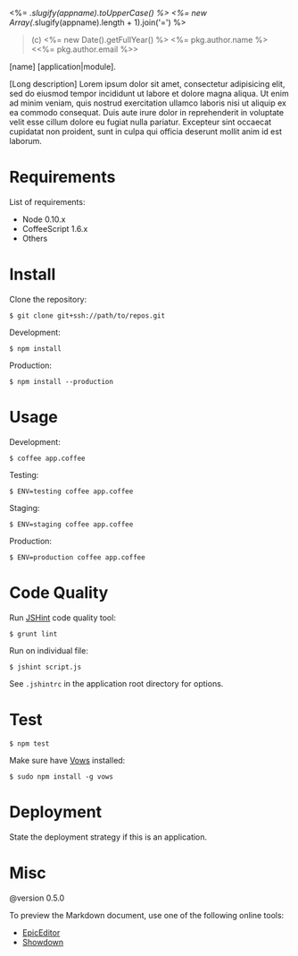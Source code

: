 <%= _.slugify(appname).toUpperCase() %> 
<%= new Array(_.slugify(appname).length + 1).join('=') %> 

> (c) <%= new Date().getFullYear() %> <%= pkg.author.name %> <<%= pkg.author.email %>>

[name] [application|module].

[Long description] Lorem ipsum dolor sit amet, consectetur adipisicing elit,
sed do eiusmod tempor incididunt ut labore et dolore magna aliqua. Ut enim ad
minim veniam, quis nostrud exercitation ullamco laboris nisi ut aliquip ex ea
commodo consequat. Duis aute irure dolor in reprehenderit in voluptate velit
esse cillum dolore eu fugiat nulla pariatur. Excepteur sint occaecat cupidatat
non proident, sunt in culpa qui officia deserunt mollit anim id est laborum.


Requirements
============

List of requirements:

-  Node 0.10.x
-  CoffeeScript 1.6.x
-  Others


Install
=======

Clone the repository:

    $ git clone git+ssh://path/to/repos.git

Development:

    $ npm install

Production:

    $ npm install --production


Usage
=====

Development:

    $ coffee app.coffee

Testing:

    $ ENV=testing coffee app.coffee

Staging:

    $ ENV=staging coffee app.coffee
    
Production:

    $ ENV=production coffee app.coffee


Code Quality
============

Run [JSHint][] code quality tool:

    $ grunt lint

Run on individual file:

    $ jshint script.js

See `.jshintrc` in the application root directory for options.

[jshint]: http://www.jshint.com/


Test
====

    $ npm test

Make sure have [Vows][] installed:

    $ sudo npm install -g vows

[vows]: http://vowsjs.org/


Deployment
==========

State the deployment strategy if this is an application.


Misc
====

@version 0.5.0

To preview the Markdown document, use one of the following online tools:

- [EpicEditor](http://epiceditor.com/)
- [Showdown](http://www.showdown.im/)
